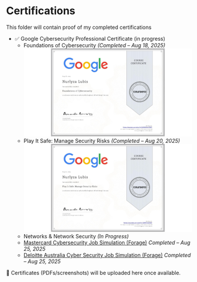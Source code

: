 # Certifications  

This folder will contain proof of my completed certifications

- ✅ Google Cybersecurity Professional Certificate (in progress)  
  - Foundations of Cybersecurity *(Completed – Aug 18, 2025)*  
    ![Foundations Certificate](google-foundations-cybersecurity.JPG)  
  - Play It Safe: Manage Security Risks *(Completed – Aug 20, 2025)*  
    ![Manage Security Risks Certificate](google-manage-security-risks.JPG)  
  - Networks & Network Security *(In Progress)*
  - [Mastercard Cybersecurity Job Simulation (Forage)](mastercard-cybersecurity-forage.pdf) *Completed – Aug 25, 2025*
  - [Deloitte Australia Cyber Security Job Simulation (Forage)](deloitte-cybersecurity-forage.pdf) *Completed – Aug 25, 2025*  


📌 Certificates (PDFs/screenshots) will be uploaded here once available.
